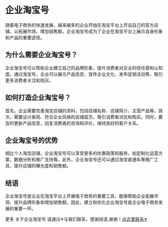 # 企业淘宝号

随着电子商务的快速发展，越来越多的企业开始在淘宝平台上开设自己的官方店铺，以拓展市场、增加销售额。企业淘宝号成为了企业在淘宝平台上展示自身形象和产品的重要途径。

## 为什么需要企业淘宝号？

企业淘宝号可以帮助企业建立自己的品牌形象，提升消费者对企业的信任感和认知度。通过淘宝号，企业可以展示产品信息、宣传企业文化、发布促销活动等，吸引更多消费者关注和购买。

## 如何打造企业淘宝号？

首先，企业需要完善淘宝店铺的资料，包括店铺名称、店铺简介、主营产品等。其次，需要设计美观、符合企业风格的店铺首页，吸引消费者浏览和购买。同时，要及时更新产品信息，回复消费者的咨询和评价，保持良好的客户关系。

## 企业淘宝号的优势

相比个人淘宝店铺，企业淘宝号可以享受更多的优惠政策和服务，如定制化运营方案、数据分析和推广支持等。此外，企业淘宝号还可以通过淘宝直通车等推广工具，提升店铺的曝光度和销售额。

## 结语

企业淘宝号是企业在淘宝平台上开展电子商务的重要工具，能够帮助企业拓展市场、提升品牌形象和增加销售额。因此，建立和优化企业淘宝号是企业电子商务发展的重要一环。

更多 关于企业淘宝号 请通过✈与我们联系，感谢阅读,谢谢！[点这里联系✈](https://lm.k02.cc)